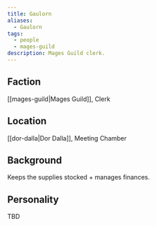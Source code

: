 ```yaml
---
title: Gaulorn
aliases:
  - Gaulorn
tags:
  - people
  - mages-guild
description: Mages Guild clerk.
---
```

## Faction
[[mages-guild|Mages Guild]], Clerk
## Location
[[dor-dalla|Dor Dalla]], Meeting Chamber
## Background
Keeps the supplies stocked + manages finances.
## Personality
TBD